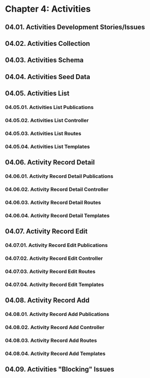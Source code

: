 # Chapter 4: Activities

## 04.01. Activities Development Stories/Issues

## 04.02. Activities Collection

## 04.03. Activities Schema

## 04.04. Activities Seed Data

## 04.05. Activities List

### 04.05.01. Activities List Publications

### 04.05.02. Activities List Controller

### 04.05.03. Activities List Routes

### 04.05.04. Activities List Templates

## 04.06. Activity Record Detail

### 04.06.01. Activity Record Detail Publications

### 04.06.02. Activity Record Detail Controller

### 04.06.03. Activity Record Detail Routes

### 04.06.04. Activity Record Detail Templates

## 04.07. Activity Record Edit

### 04.07.01. Activity Record Edit Publications

### 04.07.02. Activity Record Edit Controller

### 04.07.03. Activity Record Edit Routes

### 04.07.04. Activity Record Edit Templates

## 04.08. Activity Record Add

### 04.08.01. Activity Record Add Publications

### 04.08.02. Activity Record Add Controller

### 04.08.03. Activity Record Add Routes

### 04.08.04. Activity Record Add Templates

## 04.09. Activities "Blocking" Issues
